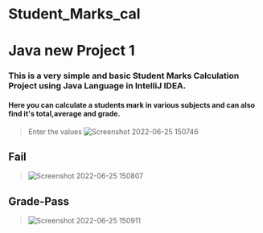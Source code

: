 # Student_Marks_cal

# Java new Project 1 #

### This is a very simple and basic Student Marks Calculation Project using Java Language in IntelliJ IDEA.

#### Here you can calculate a students mark in various subjects and can also find it's total,average and grade.
> Enter the values
> ![Screenshot 2022-06-25 150746](https://user-images.githubusercontent.com/89247662/175768065-ca8a046a-36df-4059-b2d5-6b8c727ab0ff.png)
## Fail
> ![Screenshot 2022-06-25 150807](https://user-images.githubusercontent.com/89247662/175768071-b7ecfd4a-c446-446c-ab31-461a33eaa054.png)
## Grade-Pass
> ![Screenshot 2022-06-25 150911](https://user-images.githubusercontent.com/89247662/175768075-6fdad6c4-2207-4196-95cf-b755d13bb793.png)
